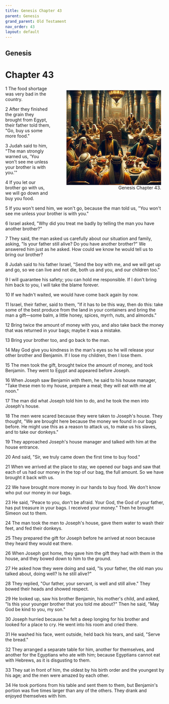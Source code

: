 ```yaml
---
title: Genesis Chapter 43
parent: Genesis
grand_parent: Old Testament
nav_order: 43
layout: default
---
```


## Genesis

# Chapter 43

<figure style="float: right; margin-right: 10px;">
    <img src="/assets/Image/Genesis/500/43.jpg" alt="Genesis Chapter 43" style="width: 300px; height: 300px; float: right;padding-left: 10px;"/>
    <figcaption style="clear: both;text-align: right;">Genesis Chapter 43.</figcaption>
</figure>
1 The food shortage was very bad in the country.

2 After they finished the grain they brought from Egypt, their father told them, "Go, buy us some more food."

3 Judah said to him, "The man strongly warned us, 'You won't see me unless your brother is with you.'"

4 If you let our brother go with us, we will go down and buy you food.

5 If you won't send him, we won't go, because the man told us, "You won't see me unless your brother is with you."

6 Israel asked, "Why did you treat me badly by telling the man you have another brother?"

7 They said, the man asked us carefully about our situation and family, asking, "Is your father still alive? Do you have another brother?" We answered him just as he asked. How could we know he would tell us to bring our brother?

8 Judah said to his father Israel, "Send the boy with me, and we will get up and go, so we can live and not die, both us and you, and our children too."

9 I will guarantee his safety; you can hold me responsible. If I don't bring him back to you, I will take the blame forever.

10 If we hadn't waited, we would have come back again by now.

11 Israel, their father, said to them, "If it has to be this way, then do this: take some of the best produce from the land in your containers and bring the man a gift—some balm, a little honey, spices, myrrh, nuts, and almonds."

12 Bring twice the amount of money with you, and also take back the money that was returned in your bags; maybe it was a mistake.

13 Bring your brother too, and go back to the man.

14 May God give you kindness in the man's eyes so he will release your other brother and Benjamin. If I lose my children, then I lose them.

15 The men took the gift, brought twice the amount of money, and took Benjamin. They went to Egypt and appeared before Joseph.

16 When Joseph saw Benjamin with them, he said to his house manager, "Take these men to my house, prepare a meal; they will eat with me at noon."

17 The man did what Joseph told him to do, and he took the men into Joseph's house.

18 The men were scared because they were taken to Joseph's house. They thought, "We are brought here because the money we found in our bags before. He might use this as a reason to attack us, to make us his slaves, and to take our donkeys."

19 They approached Joseph's house manager and talked with him at the house entrance.

20 And said, "Sir, we truly came down the first time to buy food."

21 When we arrived at the place to stay, we opened our bags and saw that each of us had our money in the top of our bag, the full amount. So we have brought it back with us.

22 We have brought more money in our hands to buy food. We don't know who put our money in our bags.

23 He said, "Peace to you, don't be afraid. Your God, the God of your father, has put treasure in your bags. I received your money." Then he brought Simeon out to them.

24 The man took the men to Joseph's house, gave them water to wash their feet, and fed their donkeys.

25 They prepared the gift for Joseph before he arrived at noon because they heard they would eat there.

26 When Joseph got home, they gave him the gift they had with them in the house, and they bowed down to him to the ground.

27 He asked how they were doing and said, "Is your father, the old man you talked about, doing well? Is he still alive?"

28 They replied, "Our father, your servant, is well and still alive." They bowed their heads and showed respect.

29 He looked up, saw his brother Benjamin, his mother's child, and asked, "Is this your younger brother that you told me about?" Then he said, "May God be kind to you, my son."

30 Joseph hurried because he felt a deep longing for his brother and looked for a place to cry. He went into his room and cried there.

31 He washed his face, went outside, held back his tears, and said, "Serve the bread."

32 They arranged a separate table for him, another for themselves, and another for the Egyptians who ate with him; because Egyptians cannot eat with Hebrews, as it is disgusting to them.

33 They sat in front of him, the oldest by his birth order and the youngest by his age; and the men were amazed by each other.

34 He took portions from his table and sent them to them, but Benjamin's portion was five times larger than any of the others. They drank and enjoyed themselves with him.



